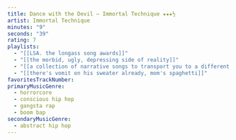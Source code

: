 ```yaml
---
title: Dance with the Devil — Immortal Technique ★★★½
artist: Immortal Technique
minutes: "9"
seconds: "39"
rating: 7
playlists:
  - "[[LSA. the longass song awards]]"
  - "[[the morbid, ugly, depressing side of reality]]"
  - "[[a collection of narrative songs to transport you to a different world]]"
  - "[[there's vomit on his sweater already, mom's spaghetti]]"
favoritesTrackNumber:
primaryMusicGenre:
  - horrorcore
  - conscious hip hop
  - gangsta rap
  - boom bap
secondaryMusicGenre:
  - abstract hip hop
---
```

